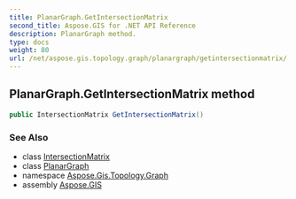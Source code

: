 ```yaml
---
title: PlanarGraph.GetIntersectionMatrix
second_title: Aspose.GIS for .NET API Reference
description: PlanarGraph method. 
type: docs
weight: 80
url: /net/aspose.gis.topology.graph/planargraph/getintersectionmatrix/
---
```

## PlanarGraph.GetIntersectionMatrix method

```csharp
public IntersectionMatrix GetIntersectionMatrix()
```

### See Also

* class [IntersectionMatrix](../../../aspose.gis.topology/intersectionmatrix/)
* class [PlanarGraph](../)
* namespace [Aspose.Gis.Topology.Graph](../../planargraph/)
* assembly [Aspose.GIS](../../../)


